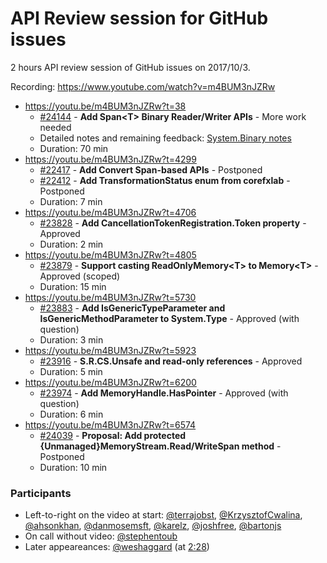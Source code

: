 # API Review session for GitHub issues

2 hours API review session of GitHub issues on 2017/10/3.

Recording: https://www.youtube.com/watch?v=m4BUM3nJZRw

* https://youtu.be/m4BUM3nJZRw?t=38
  * [#24144](https://github.com/dotnet/corefx/issues/24144) - **Add Span\<T\> Binary Reader/Writer APIs** - More work needed
  * Detailed notes and remaining feedback: [System.Binary notes](https://github.com/dotnet/apireviews/tree/master/2017/10-03-System.Binary)
  * Duration: 70 min
* https://youtu.be/m4BUM3nJZRw?t=4299
  * [#22417](https://github.com/dotnet/corefx/issues/22417) - **Add Convert Span-based APIs** - Postponed
  * [#22412](https://github.com/dotnet/corefx/issues/22412) - **Add TransformationStatus enum from corefxlab** - Postponed
  * Duration: 7 min
* https://youtu.be/m4BUM3nJZRw?t=4706
  * [#23828](https://github.com/dotnet/corefx/issues/23828) - **Add CancellationTokenRegistration.Token property** - Approved
  * Duration: 2 min
* https://youtu.be/m4BUM3nJZRw?t=4805
  * [#23879](https://github.com/dotnet/corefx/issues/23879) - **Support casting ReadOnlyMemory\<T\> to Memory\<T\>** - Approved (scoped)
  * Duration: 15 min
* https://youtu.be/m4BUM3nJZRw?t=5730
  * [#23883](https://github.com/dotnet/corefx/issues/23883) - **Add IsGenericTypeParameter and IsGenericMethodParameter to System.Type** - Approved (with question)
  * Duration: 3 min
* https://youtu.be/m4BUM3nJZRw?t=5923
  * [#23916](https://github.com/dotnet/corefx/issues/23916) - **S.R.CS.Unsafe and read-only references** - Approved
  * Duration: 5 min
* https://youtu.be/m4BUM3nJZRw?t=6200
  * [#23974](https://github.com/dotnet/corefx/issues/23974) - **Add MemoryHandle.HasPointer** - Approved (with question)
  * Duration: 6 min
* https://youtu.be/m4BUM3nJZRw?t=6574
  * [#24039](https://github.com/dotnet/corefx/issues/24039) - **Proposal: Add protected {Unmanaged}MemoryStream.Read/WriteSpan method** - Postponed
  * Duration: 10 min


### Participants

  * Left-to-right on the video at start: [@terrajobst](https://github.com/terrajobst), [@KrzysztofCwalina](https://github.com/KrzysztofCwalina), [@ahsonkhan](https://github.com/ahsonkhan), [@danmosemsft](https://github.com/danmosemsft), [@karelz](https://github.com/karelz), [@joshfree](https://github.com/joshfree), [@bartonjs](https://github.com/bartonjs)
  * On call without video: [@stephentoub](https://github.com/stephentoub)
  * Later appeareances: [@weshaggard](https://github.com/weshaggard) (at [2:28](https://youtu.be/m4BUM3nJZRw?t=148))
